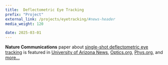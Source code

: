 ```yaml
---
title:  Deflectometric Eye Tracking
prefix: "Project"
external_link: /projects/eyetracking/#news-header
media_weight: 120

date: 2025-03-01
---
```

**Nature Communications** paper about [single-shot deflectometric eye tracking](https://www.nature.com/articles/s41467-025-56801-1) is featured in [University of Arizona News](https://news.arizona.edu/news/new-3d-technology-paves-way-next-generation-eye-tracking), [Optics.org](https://optics.org/news/16/4/5), [Phys.org](https://phys.org/news/2025-03-superhuman-vision-powerful-3d-imaging.html), and [more...](/projects/eyetracking/#news-header)
